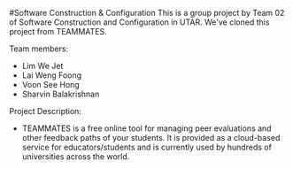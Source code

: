 #Software Construction & Configuration
This is a group project by Team 02 of Software Construction and Configuration in UTAR. We've cloned this project
from TEAMMATES.

Team members:
- Lim We Jet
- Lai Weng Foong
- Voon See Hong
- Sharvin Balakrishnan

Project Description:
- TEAMMATES is a free online tool for managing peer evaluations and other feedback paths of your students. 
  It is provided as a cloud-based service for educators/students and is currently used by hundreds of universities across the world. 